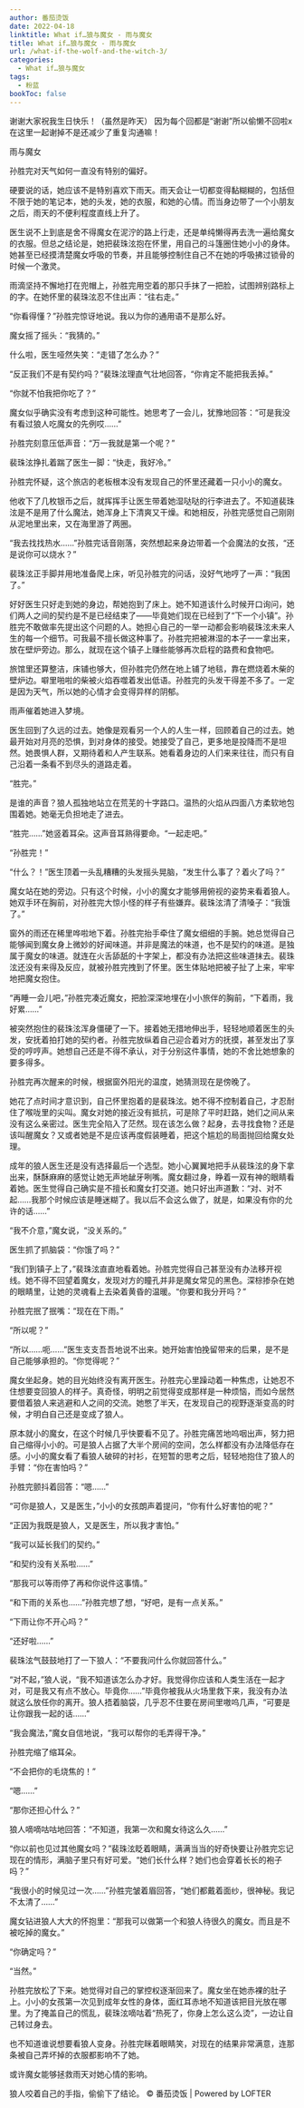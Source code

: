 ```yaml
---
author: 番茄烫饭
date: 2022-04-18
linktitle: What if…狼与魔女 - 雨与魔女
title: What if…狼与魔女 - 雨与魔女
url: /what-if-the-wolf-and-the-witch-3/
categories:
  - What if…狼与魔女
tags:
  - 粉蓝
bookToc: false
---
```


谢谢大家祝我生日快乐！（虽然是昨天）
因为每个回都是“谢谢”所以偷懒不回啦x
在这里一起谢掉不是还减少了重复沟通嘛！



雨与魔女



孙胜完对天气如何一直没有特别的偏好。

硬要说的话，她应该不是特别喜欢下雨天。雨天会让一切都变得黏糊糊的，包括但不限于她的笔记本，她的头发，她的衣服，和她的心情。而当身边带了一个小朋友之后，雨天的不便利程度直线上升了。

医生说不上到底是舍不得魔女在泥泞的路上行走，还是单纯懒得再去洗一遍给魔女的衣服。但总之结论是，她把裴珠泫抱在怀里，用自己的斗篷圈住她小小的身体。她甚至已经摸清楚魔女呼吸的节奏，并且能够控制住自己不在她的呼吸拂过锁骨的时候一个激灵。

雨滴坚持不懈地打在兜帽上，孙胜完用空着的那只手抹了一把脸，试图辨别路标上的字。在她怀里的裴珠泫忍不住出声：“往右走。”

“你看得懂？”孙胜完惊讶地说。我以为你的通用语不是那么好。

魔女摇了摇头：“我猜的。”

什么啦，医生哑然失笑：“走错了怎么办？”

“反正我们不是有契约吗？”裴珠泫理直气壮地回答，“你肯定不能把我丢掉。”

“你就不怕我把你吃了？”

魔女似乎确实没有考虑到这种可能性。她思考了一会儿，犹豫地回答：“可是我没有看过狼人吃魔女的先例哎……”

孙胜完刻意压低声音：“万一我就是第一个呢？”

裴珠泫挣扎着踹了医生一脚：“快走，我好冷。”
 


孙胜完怀疑，这个旅店的老板根本没有发现自己的怀里还藏着一只小小的魔女。

他收下了几枚银币之后，就挥挥手让医生带着她湿哒哒的行李进去了。不知道裴珠泫是不是用了什么魔法，她浑身上下清爽又干燥。和她相反，孙胜完感觉自己刚刚从泥地里出来，又在海里游了两圈。

“我去找找热水……”孙胜完话音刚落，突然想起来身边带着一个会魔法的女孩，“还是说你可以烧水？”

裴珠泫正手脚并用地准备爬上床，听见孙胜完的问话，没好气地哼了一声：“我困了。”

好好医生只好走到她的身边，帮她抱到了床上。她不知道该什么时候开口询问，她们两人之间的契约是不是已经结束了——毕竟她们现在已经到了“下一个小镇”。孙胜完不敢做率先提出这个问题的人。她担心自己的一举一动都会影响裴珠泫未来人生的每一个细节。可我最不擅长做这种事了。孙胜完把被淋湿的本子一一拿出来，放在壁炉旁边。那么，就现在这个镇子上赚些能够再次启程的路费和食物吧。

旅馆里还算整洁，床铺也够大，但孙胜完仍然在地上铺了地毯，靠在燃烧着木柴的壁炉边。噼里啪啦的柴被火焰吞噬着发出低语。孙胜完的头发干得差不多了。一定是因为天气，所以她的心情才会变得异样的阴郁。

雨声催着她进入梦境。

医生回到了久远的过去。她像是观看另一个人的人生一样，回顾着自己的过去。她最开始对月亮的恐惧，到对身体的接受。她接受了自己，更多地是投降而不是坦然。她畏惧人群，又期待着和人产生联系。她看着身边的人们来来往往，而只有自己沿着一条看不到尽头的道路走着。

“胜完。”

是谁的声音？狼人孤独地站立在荒芜的十字路口。温热的火焰从四面八方柔软地包围着她。她毫无负担地走了进去。

“胜完……”她竖着耳朵。这声音耳熟得要命。“一起走吧。”

“孙胜完！”

“什么？！”医生顶着一头乱糟糟的头发摇头晃脑，“发生什么事了？着火了吗？”

魔女站在她的旁边。只有这个时候，小小的魔女才能够用俯视的姿势来看着狼人。她双手环在胸前，对孙胜完大惊小怪的样子有些嫌弃。裴珠泫清了清嗓子：“我饿了。”

窗外的雨还在稀里哗啦地下着。孙胜完抬手牵住了魔女细细的手腕。她总觉得自己能够闻到魔女身上微妙的好闻味道。并非是魔法的味道，也不是契约的味道。是独属于魔女的味道。就连在火舌舔舐的十字架上，都没有办法把这些味道抹去。裴珠泫还没有来得及反应，就被孙胜完拽到了怀里。医生体贴地把被子扯了上来，牢牢地把魔女抱住。

“再睡一会儿吧，”孙胜完凑近魔女，把脸深深地埋在小小旅伴的胸前，“下着雨，我好累……”

被突然抱住的裴珠泫浑身僵硬了一下。接着她无措地伸出手，轻轻地顺着医生的头发，安抚着拍打她的契约者。孙胜完放纵着自己迎合着对方的抚摸，甚至发出了享受的哼哼声。她想自己还是不得不承认，对于分别这件事情，她的不舍比她想象的要多得多。
 


孙胜完再次醒来的时候，根据窗外阳光的温度，她猜测现在是傍晚了。

她花了点时间才意识到，自己怀里抱着的是裴珠泫。她不得不控制着自己，才忍耐住了喉咙里的尖叫。魔女对她的接近没有抵抗，可是除了平时赶路，她们之间从来没有这么亲密过。医生完全陷入了茫然。现在该怎么做？起身，去寻找食物？还是该叫醒魔女？又或者她是不是应该再度假装睡着，把这个尴尬的局面抛回给魔女处理。

成年的狼人医生还是没有选择最后一个选型。她小心翼翼地把手从裴珠泫的身下拿出来，酥酥麻麻的感觉让她无声地龇牙咧嘴。魔女翻过身，睁着一双有神的眼睛看着她。医生觉得自己确实是不擅长和魔女打交道。她只好出声道歉：“对、对不起……我那个时候应该是睡迷糊了。我以后不会这么做了，就是，如果没有你的允许的话……”

“我不介意，”魔女说，“没关系的。”

医生抓了抓脑袋：“你饿了吗？”

“我们到镇子上了，”裴珠泫直直地看着她。孙胜完觉得自己甚至没有办法移开视线。她不得不回望着魔女，发现对方的瞳孔并非是魔女常见的黑色。深棕掺杂在她的眼睛里，让她的灵魂看上去染着黄昏的温暖。“你要和我分开吗？”

孙胜完抿了抿嘴：“现在在下雨。”

“所以呢？”

“所以……呃……”医生支支吾吾地说不出来。她开始害怕挽留带来的后果，是不是自己能够承担的。“你觉得呢？”

魔女坐起身。她的目光始终没有离开医生。孙胜完心里躁动着一种焦虑，让她忍不住想要变回狼人的样子。真奇怪，明明之前觉得变成那样是一种烦恼，而如今居然要借着狼人来逃避和人之间的交流。她憋了半天，在发现自己的视野逐渐变高的时候，才明白自己还是变成了狼人。

原本就小的魔女，在这个时候几乎快要看不见了。孙胜完痛苦地呜咽出声，努力把自己缩得小小的。可是狼人占据了大半个房间的空间，怎么样都没有办法降低存在感。小小的魔女看了看狼人破碎的衬衫，在短暂的思考之后，轻轻地抱住了狼人的手臂：“你在害怕吗？”

孙胜完颤抖着回答：“嗯……”

“可你是狼人，又是医生，”小小的女孩朗声着提问，“你有什么好害怕的呢？”

“正因为我既是狼人，又是医生，所以我才害怕。”

“我可以延长我们的契约。”

“和契约没有关系啦……”

“那我可以等雨停了再和你说件这事情。”

“和下雨的关系也……”孙胜完想了想，“好吧，是有一点关系。”

“下雨让你不开心吗？”

“还好啦……”

裴珠泫气鼓鼓地打了一下狼人：“不要我问什么你就回答什么。”

“对不起，”狼人说，“我不知道该怎么办才好。我觉得你应该和人类生活在一起才对，可是我又有点不放心。毕竟你……”毕竟你被我从火场里救下来，我没有办法就这么放任你的离开。狼人捂着脑袋，几乎忍不住要在房间里嗷呜几声，“可要是让你跟我一起的话……”

“我会魔法，”魔女自信地说，“我可以帮你的毛弄得干净。”

孙胜完缩了缩耳朵。

“不会把你的毛烧焦的！”

“嗯……”

“那你还担心什么？”

狼人嘀嘀咕咕地回答：“不知道，我第一次和魔女待这么久……”

“你以前也见过其他魔女吗？”裴珠泫眨着眼睛，满满当当的好奇快要让孙胜完忘记现在的情形，满脑子里只有好可爱。“她们长什么样？她们也会穿着长长的袍子吗？”

“我很小的时候见过一次……”孙胜完皱着眉回答，“她们都戴着面纱，很神秘。我记不太清了……”

魔女钻进狼人大大的怀抱里：“那我可以做第一个和狼人待很久的魔女。而且是不被吃掉的魔女。”

“你确定吗？”

“当然。”

孙胜完放松了下来。她觉得对自己的掌控权逐渐回来了。魔女坐在她赤裸的肚子上。小小的女孩第一次见到成年女性的身体，面红耳赤地不知道该把目光放在哪里。为了掩盖自己的慌乱，裴珠泫嘀咕着“热死了，你身上怎么这么烫”，一边让自己转过身去。

也不知道谁说想要看狼人变身。孙胜完眯着眼睛笑，对现在的结果非常满意，连那条被自己弄坏掉的衣服都影响不了她。
 


或许魔女能够拯救雨天对她心情的影响。

狼人咬着自己的手指，偷偷下了结论。
© 番茄烫饭 | Powered by LOFTER
